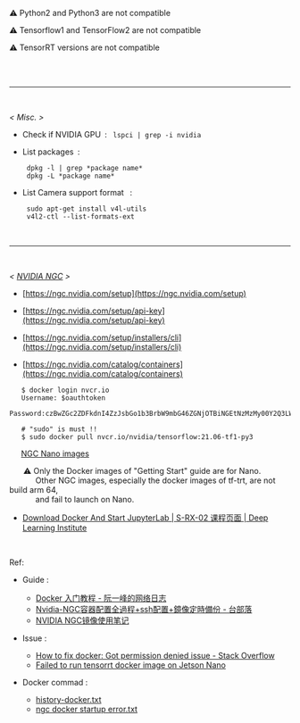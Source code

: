 
⚠️&nbsp;Python2 and Python3 are not compatible

⚠️&nbsp;Tensorflow1 and TensorFlow2 are not compatible

⚠️&nbsp;TensorRT versions are not compatible

</br>



</br>

---

</br>

*< Misc. >*

- Check if NVIDIA GPU&ensp;:&ensp;  `lspci | grep -i nvidia`

- List packages&ensp;:

   ```shell
    dpkg -l | grep *package name*
    dpkg -L *package name*
   ```

- List Camera support format &ensp;:

   ```shell
    sudo apt-get install v4l-utils
    v4l2-ctl --list-formats-ext
   ```

</br>

---

</br>


*< [NVIDIA NGC](https://ngc.nvidia.com/catalog) >*

- [https://ngc.nvidia.com/setup](https://ngc.nvidia.com/setup)
- [https://ngc.nvidia.com/setup/api-key](https://ngc.nvidia.com/setup/api-key)
- [https://ngc.nvidia.com/setup/installers/cli](https://ngc.nvidia.com/setup/installers/cli)

- [https://ngc.nvidia.com/catalog/containers](https://ngc.nvidia.com/catalog/containers)

 ```shell
    $ docker login nvcr.io
    Username: $oauthtoken
    Password:czBwZGc2ZDFkdnI4ZzJsbGo1b3BrbW9mbG46ZGNjOTBiNGEtNzMzMy00Y2Q3LWIyMDQtN2RiYzZmM2MyYzEy

    # "sudo" is must !!
    $ sudo docker pull nvcr.io/nvidia/tensorflow:21.06-tf1-py3
 ```
&emsp;&ensp;[NGC Nano images](https://ngc.nvidia.com/catalog/containers?orderBy=scoreDESC&pageNumber=0&query=nano&quickFilter=containers&filters=)

&emsp;&ensp; ⚠️ Only the Docker images of "Getting Start" guide are for Nano.</br>
&emsp;&ensp; &ensp; &ensp; Other NGC images, especially the docker images of tf-trt, are not build arm 64, </br>
&emsp;&ensp; &ensp; &ensp; and fail to launch on Nano.

- [Download Docker And Start JupyterLab | S-RX-02 课程页面 | Deep Learning Institute](https://courses.nvidia.com/courses/course-v1:DLI+S-RX-02+V2/courseware/b2e02e999d9247eb8e33e893ca052206/63a4dee75f2e4624afbc33bce7811a9b/?activate_block_id=block-v1%3ADLI%2BS-RX-02%2BV2%2Btype%40sequential%2Bblock%4063a4dee75f2e4624afbc33bce7811a9b)

</br>

 Ref:

- Guide :
    - [Docker 入门教程 - 阮一峰的网络日志](https://www.ruanyifeng.com/blog/2018/02/docker-tutorial.html)
    - [Nvidia-NGC容器配置全過程+ssh配置+鏡像定時備份 - 台部落](https://www.twblogs.net/a/5d6dc164bd9eee541c33bfee)
    - [NVIDIA NGC镜像使用笔记](https://blog.csdn.net/womenrendeme/article/details/106873170?ops_request_misc=%257B%2522request%255Fid%2522%253A%2522162625278016780261968614%2522%252C%2522scm%2522%253A%252220140713.130102334..%2522%257D&request_id=162625278016780261968614&biz_id=0&utm_medium=distribute.wap_search_result.none-task-blog-2~all~baidu_landing_v2~default-1-106873170.wap_first_rank_v2_rank_v29&utm_term=ngc+image&spm=1018.2118.3001.4450)

 - Issue :
    - [How to fix docker: Got permission denied issue - Stack Overflow](https://stackoverflow.com/questions/48957195/how-to-fix-docker-got-permission-denied-issue)
    - [Failed to run tensorrt docker image on Jetson Nano](https://forums.developer.nvidia.com/t/failed-to-run-tensorrt-docker-image-on-jetson-nano/123483/3)

- Docker commad :

    - [history-docker.txt](../assets/history-docker.txt)
    - [ngc docker startup error.txt](../assets/ngc%20docker%20startup%20error.txt)
